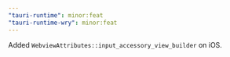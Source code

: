 ```yaml
---
"tauri-runtime": minor:feat
"tauri-runtime-wry": minor:feat
---
```


Added `WebviewAttributes::input_accessory_view_builder` on iOS.
